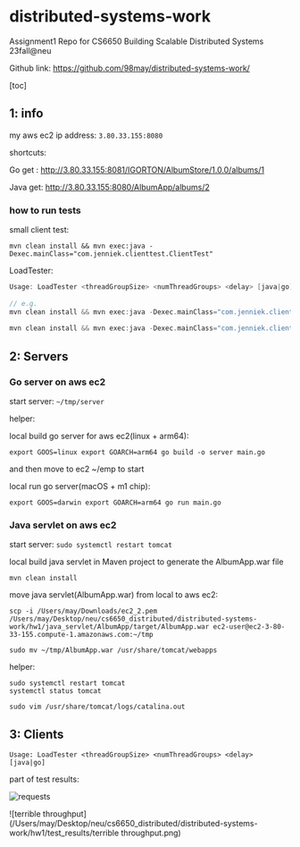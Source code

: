 # distributed-systems-work
Assignment1 Repo for CS6650 Building Scalable Distributed Systems 23fall@neu



Github link: https://github.com/98may/distributed-systems-work/ 





[toc]

## 1: info

my aws ec2 ip address: `3.80.33.155:8080`

shortcuts:

Go get : http://3.80.33.155:8081/IGORTON/AlbumStore/1.0.0/albums/1

Java get: http://3.80.33.155:8080/AlbumApp/albums/2



### how to run tests

small client test:

`mvn clean install && mvn exec:java -Dexec.mainClass="com.jenniek.clienttest.ClientTest"`

LoadTester:

```c
Usage: LoadTester <threadGroupSize> <numThreadGroups> <delay> [java|go]
  
// e.g. 
mvn clean install && mvn exec:java -Dexec.mainClass="com.jenniek.clienttest.LoadTester" -Dexec.args="10 10 2 go"
  
mvn clean install && mvn exec:java -Dexec.mainClass="com.jenniek.clienttest.LoadTester" -Dexec.args="10 10 2 java"
```



## 2: Servers

### Go server on aws ec2

start server: `~/tmp/server`



helper:

local build go server for aws ec2(linux + arm64):

 `export GOOS=linux export GOARCH=arm64 go build -o server main.go`

and then move to ec2 ~/emp to start



local run go server(macOS + m1 chip): 

`export GOOS=darwin export GOARCH=arm64 go run main.go`







### Java servlet on aws ec2

start server: `sudo systemctl restart tomcat`



local build java servlet in Maven project to generate the AlbumApp.war file

`mvn clean install`

move java servlet(AlbumApp.war) from local to aws ec2:

```
scp -i /Users/may/Downloads/ec2_2.pem /Users/may/Desktop/neu/cs6650_distributed/distributed-systems-work/hw1/java_servlet/AlbumApp/target/AlbumApp.war ec2-user@ec2-3-80-33-155.compute-1.amazonaws.com:~/tmp
  
sudo mv ~/tmp/AlbumApp.war /usr/share/tomcat/webapps
```



helper:

```
sudo systemctl restart tomcat
systemctl status tomcat
  
sudo vim /usr/share/tomcat/logs/catalina.out
```





## 3: Clients

`Usage: LoadTester <threadGroupSize> <numThreadGroups> <delay> [java|go]`





part of test results:

![requests](/Users/may/Desktop/neu/cs6650_distributed/distributed-systems-work/hw1/test_results/requests.png)

![terrible throughput](/Users/may/Desktop/neu/cs6650_distributed/distributed-systems-work/hw1/test_results/terrible throughput.png)